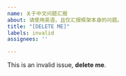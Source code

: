 ```yaml
---
name: 关于中文问题汇报
about: 请使用英语，且仅汇报框架本身的问题。
title: "[DELETE ME]"
labels: invalid
assignees: ''

---
```


<!--
# 请止步！！！

汇报问题及建议时，**请使用英语**，并套用适合的模板。

这里只接受有关于**框架本体**的问题汇报及建议。
任何于您安装的组件相关的问题，请到各组件的页面进行汇报。
与框架本体无关的的提议将会被锁定、转移或删除。

各组件的页面链接可以在这里找到：
https://github.com/blueset/ehForwarderBot/wiki/Channels-Repository
-->


This is an invalid issue, **delete me**.

